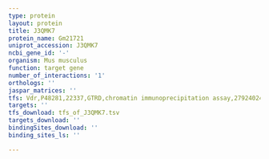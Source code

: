 ```yaml
---
type: protein
layout: protein
title: J3QMK7
protein_name: Gm21721
uniprot_accession: J3QMK7
ncbi_gene_id: '-'
organism: Mus musculus
function: target gene
number_of_interactions: '1'
orthologs: ''
jaspar_matrices: ''
tfs: Vdr,P48281,22337,GTRD,chromatin immunoprecipitation assay,27924024%5Buid%5D,No
targets: ''
tfs_download: tfs_of_J3QMK7.tsv
targets_download: ''
bindingSites_download: ''
binding_sites_ls: ''

---
```

